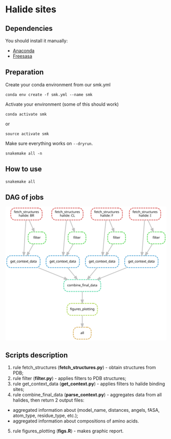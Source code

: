 # Halide sites  
## Dependencies
You should install it manually: 
* [Anaconda](https://www.digitalocean.com/community/tutorials/how-to-install-anaconda-on-ubuntu-18-04-quickstart)
* [Freesasa](https://freesasa.github.io/)  
## Preparation  
Create your conda environment from our smk.yml  
```
conda env create -f smk.yml --name smk
```
Activate your environment (some of this should work)  
```
conda activate smk
```
or
```
source activate smk
```

Make sure everything works on `--dryrun`.
```
snakemake all -n
```
## How to use
```
snakemake all
```
## DAG of jobs  
![alt text](dag.svg)  
## Scripts description  
1. rule fetch_structures (**fetch_structures.py**) - obtain structures from PDB;  
2. rule filter (**filter.py**) - applies filters to PDB structures;  
3. rule get_context_data (**get_context.py**) - applies filters to halide binding sites;   
4. rule combine_final_data (**parse_context.py**) - aggregates data from all halides, then return 2 output files:
  * aggregated information about (model_name, distances, angels, fASA, atom_type, residue_type, etc.);
  * aggregated information about compositions of amino acids.  
5. rule figures_plotting (**figs.R**) - makes graphic report.  
